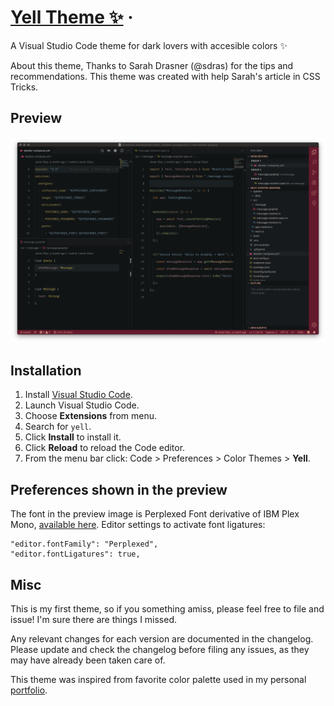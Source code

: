 # [Yell Theme ✨](https://github.com/coderdiaz/yell-vscode-theme) &middot; 
A Visual Studio Code theme for dark lovers with accesible colors ✨

About this theme, Thanks to Sarah Drasner (@sdras) for the tips and recommendations. This theme was created with help Sarah's article in CSS Tricks.

## Preview
![Preview](preview.png)

## Installation
1. Install [Visual Studio Code](https://code.visualstudio.com/).
2. Launch Visual Studio Code.
3. Choose **Extensions** from menu.
4. Search for `yell`.
5. Click **Install** to install it.
6. Click **Reload** to reload the Code editor.
7. From the menu bar click: Code > Preferences > Color Themes > **Yell**.

## Preferences shown in the preview
The font in the preview image is Perplexed Font derivative of IBM Plex Mono, [available here](https://github.com/phoikoi/perplexed). Editor settings to activate font ligatures:
```
"editor.fontFamily": "Perplexed",
"editor.fontLigatures": true,
```

## Misc
This is my first theme, so if you something amiss, please feel free to file and issue! I'm sure there are things I missed. 

Any relevant changes for each version are documented in the changelog. Please update and check the changelog before filing any issues, as they may have already been taken care of.

This theme was inspired from favorite color palette used in my personal [portfolio](https://coderdiaz.me).